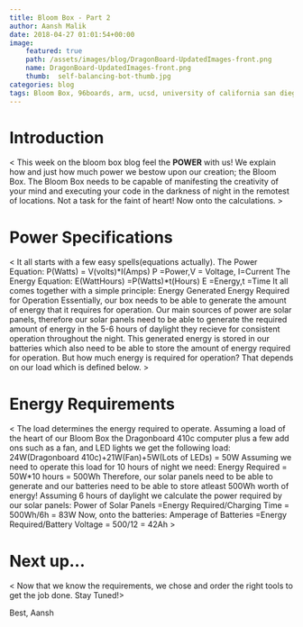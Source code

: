 ```yaml
---
title: Bloom Box - Part 2
author: Aansh Malik
date: 2018-04-27 01:01:54+00:00
image:
    featured: true
    path: /assets/images/blog/DragonBoard-UpdatedImages-front.png
    name: DragonBoard-UpdatedImages-front.png
    thumb:  self-balancing-bot-thumb.jpg
categories: blog
tags: Bloom Box, 96boards, arm, ucsd, university of california san diego, sustainability, renewable energy, education, academia, STEM, science, technology, engineering, mathematics, developer, engineer, electrical engineer, electronics
---
```


# Introduction

< This week on the bloom box blog feel the **POWER** with us! We explain how and just how much power we bestow upon our creation; the Bloom Box. The Bloom Box needs to be capable of manifesting the creativity of your mind and executing your code in the darkness of night in the remotest of locations. Not a task for the faint of heart! Now onto the calculations. >

# Power Specifications

< It all starts with a few easy spells(equations actually). 
The Power Equation:
P(Watts) = V(volts)*I(Amps)
P =Power,V = Voltage, I=Current
The Energy Equation:
E(WattHours) =P(Watts)*t(Hours)
E =Energy,t =Time
It all comes together with a simple principle:
Energy Generated Energy Required for Operation
Essentially, our box needs to be able to generate the amount of energy that it requires for operation. Our main sources of power are solar panels, therefore our solar panels need to be able to generate the required amount of energy in the 5-6 hours of daylight they recieve for consistent operation throughout the night. This generated energy is stored in our batteries which also need to be able to store the amount of energy required for operation. But how much energy is required for operation? That depends on our load which is defined below. >

# Energy Requirements

< The load determines the energy required to operate. Assuming a load of the heart of our Bloom Box the Dragonboard 410c computer plus a few add ons such as a fan, and LED lights we get the following load:
24W(Dragonboard 410c)+21W(Fan)+5W(Lots of LEDs) = 50W
Assuming we need to operate this load for 10 hours of night we need:
Energy Required = 50W*10 hours = 500Wh
Therefore, our solar panels need to be able to generate and our batteries need to be able to store atleast 500Wh worth of energy! Assuming 6 hours of daylight we calculate the power required by our solar panels:
Power of Solar Panels =Energy Required/Charging Time = 500Wh/6h = 83W 
Now, onto the batteries:
Amperage of Batteries =Energy Required/Battery Voltage = 500/12 = 42Ah  >

# Next up… 

< Now that we know the requirements, we chose and order the right tools to get the job done. Stay Tuned!>

Best,
Aansh
